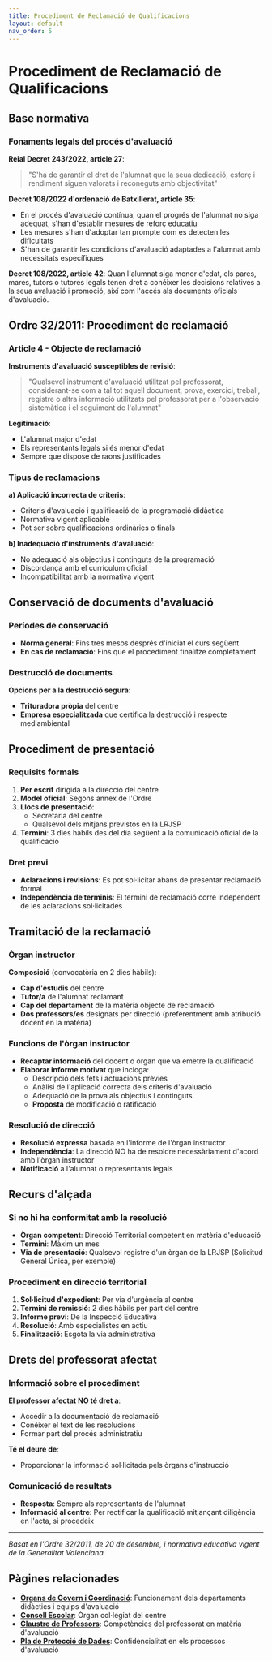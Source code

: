 ```yaml
---
title: Procediment de Reclamació de Qualificacions
layout: default
nav_order: 5
---
```


# Procediment de Reclamació de Qualificacions

## Base normativa

### Fonaments legals del procés d'avaluació

**Reial Decret 243/2022, article 27**:
> "S'ha de garantir el dret de l'alumnat que la seua dedicació, esforç i rendiment siguen valorats i reconeguts amb objectivitat"

**Decret 108/2022 d'ordenació de Batxillerat, article 35**:
- En el procés d'avaluació contínua, quan el progrés de l'alumnat no siga adequat, s'han d'establir mesures de reforç educatiu
- Les mesures s'han d'adoptar tan prompte com es detecten les dificultats
- S'han de garantir les condicions d'avaluació adaptades a l'alumnat amb necessitats específiques

**Decret 108/2022, article 42**:
Quan l'alumnat siga menor d'edat, els pares, mares, tutors o tutores legals tenen dret a conéixer les decisions relatives a la seua avaluació i promoció, així com l'accés als documents oficials d'avaluació.

## Ordre 32/2011: Procediment de reclamació

### Article 4 - Objecte de reclamació

**Instruments d'avaluació susceptibles de revisió**:
> "Qualsevol instrument d'avaluació utilitzat pel professorat, considerant-se com a tal tot aquell document, prova, exercici, treball, registre o altra informació utilitzats pel professorat per a l'observació sistemàtica i el seguiment de l'alumnat"

**Legitimació**:
- L'alumnat major d'edat
- Els representants legals si és menor d'edat
- Sempre que dispose de raons justificades

### Tipus de reclamacions

**a) Aplicació incorrecta de criteris**:
- Criteris d'avaluació i qualificació de la programació didàctica
- Normativa vigent aplicable
- Pot ser sobre qualificacions ordinàries o finals

**b) Inadequació d'instruments d'avaluació**:
- No adequació als objectius i continguts de la programació
- Discordança amb el currículum oficial
- Incompatibilitat amb la normativa vigent

## Conservació de documents d'avaluació

### Períodes de conservació
- **Norma general**: Fins tres mesos després d'iniciat el curs següent
- **En cas de reclamació**: Fins que el procediment finalitze completament

### Destrucció de documents
**Opcions per a la destrucció segura**:
- **Trituradora pròpia** del centre
- **Empresa especialitzada** que certifica la destrucció i respecte mediambiental

## Procediment de presentació

### Requisits formals
1. **Per escrit** dirigida a la direcció del centre
2. **Model oficial**: Segons annex de l'Ordre
3. **Llocs de presentació**:
   - Secretaria del centre
   - Qualsevol dels mitjans previstos en la LRJSP
4. **Termini**: 3 dies hàbils des del dia següent a la comunicació oficial de la qualificació

### Dret previ
- **Aclaracions i revisions**: Es pot sol·licitar abans de presentar reclamació formal
- **Independència de terminis**: El termini de reclamació corre independent de les aclaracions sol·licitades

## Tramitació de la reclamació

### Òrgan instructor
**Composició** (convocatòria en 2 dies hàbils):
- **Cap d'estudis** del centre
- **Tutor/a** de l'alumnat reclamant
- **Cap del departament** de la matèria objecte de reclamació
- **Dos professors/es** designats per direcció (preferentment amb atribució docent en la matèria)

### Funcions de l'òrgan instructor
- **Recaptar informació** del docent o òrgan que va emetre la qualificació
- **Elaborar informe motivat** que incloga:
  - Descripció dels fets i actuacions prèvies
  - Anàlisi de l'aplicació correcta dels criteris d'avaluació
  - Adequació de la prova als objectius i continguts
  - **Proposta** de modificació o ratificació

### Resolució de direcció
- **Resolució expressa** basada en l'informe de l'òrgan instructor
- **Independència**: La direcció NO ha de resoldre necessàriament d'acord amb l'òrgan instructor
- **Notificació** a l'alumnat o representants legals

## Recurs d'alçada

### Si no hi ha conformitat amb la resolució
- **Òrgan competent**: Direcció Territorial competent en matèria d'educació
- **Termini**: Màxim un mes
- **Via de presentació**: Qualsevol registre d'un òrgan de la LRJSP (Solicitud General Única, per exemple)

### Procediment en direcció territorial
1. **Sol·licitud d'expedient**: Per via d'urgència al centre
2. **Termini de remissió**: 2 dies hàbils per part del centre
3. **Informe previ**: De la Inspecció Educativa
4. **Resolució**: Amb especialistes en actiu
5. **Finalització**: Esgota la via administrativa

## Drets del professorat afectat

### Informació sobre el procediment
**El professor afectat NO té dret a**:
- Accedir a la documentació de reclamació
- Conéixer el text de les resolucions
- Formar part del procés administratiu

**Té el deure de**:
- Proporcionar la informació sol·licitada pels òrgans d'instrucció

### Comunicació de resultats
- **Resposta**: Sempre als representants de l'alumnat
- **Informació al centre**: Per rectificar la qualificació mitjançant diligència en l'acta, si procedeix

---

*Basat en l'Ordre 32/2011, de 20 de desembre, i normativa educativa vigent de la Generalitat Valenciana.*

## Pàgines relacionades

- **[Òrgans de Govern i Coordinació](conceptos-basicos.html)**: Funcionament dels departaments didàctics i equips d'avaluació
- **[Consell Escolar](derechos-responsabilidades.html)**: Òrgan col·legiat del centre
- **[Claustre de Professors](seguridad-digital.html)**: Competències del professorat en matèria d'avaluació
- **[Pla de Protecció de Dades](recursos-enlaces.html)**: Confidencialitat en els processos d'avaluació